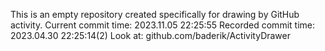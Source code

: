 This is an empty repository created specifically for drawing by GitHub activity.
Current commit time: 2023.11.05 22:25:55
Recorded commit time: 2023.04.30 22:25:14(2)
Look at: github.com/baderik/ActivityDrawer
